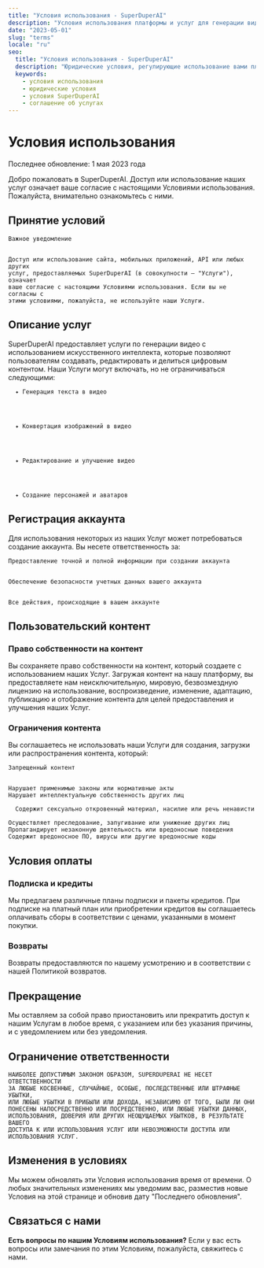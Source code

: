 ```yaml
---
title: "Условия использования - SuperDuperAI"
description: "Условия использования платформы и услуг для генерации видео от SuperDuperAI."
date: "2023-05-01"
slug: "terms"
locale: "ru"
seo:
  title: "Условия использования - SuperDuperAI"
  description: "Юридические условия, регулирующие использование вами платформы и услуг для генерации видео от SuperDuperAI."
  keywords:
    - условия использования
    - юридические условия
    - условия SuperDuperAI
    - соглашение об услугах
---
```


# Условия использования


  Последнее обновление: 1 мая 2023 года


Добро пожаловать в SuperDuperAI. Доступ или использование наших услуг означает ваше согласие с настоящими Условиями использования. Пожалуйста, внимательно ознакомьтесь с ними.

## Принятие условий


  
    Важное уведомление
  
  
    Доступ или использование сайта, мобильных приложений, API или любых других
    услуг, предоставляемых SuperDuperAI (в совокупности – "Услуги"), означает
    ваше согласие с настоящими Условиями использования. Если вы не согласны с
    этими условиями, пожалуйста, не используйте наши Услуги.
  


## Описание услуг

SuperDuperAI предоставляет услуги по генерации видео с использованием искусственного интеллекта, которые позволяют пользователям создавать, редактировать и делиться цифровым контентом. Наши Услуги могут включать, но не ограничиваться следующими:


  
    
      ✦ Генерация текста в видео
    
  
  
    
      ✦ Конвертация изображений в видео
    
  
  
    
      ✦ Редактирование и улучшение видео
    
  
  
    
      ✦ Создание персонажей и аватаров
    
  


## Регистрация аккаунта

Для использования некоторых из наших Услуг может потребоваться создание аккаунта. Вы несете ответственность за:


  
    Предоставление точной и полной информации при создании аккаунта
  
  
    Обеспечение безопасности учетных данных вашего аккаунта
  
  
    Все действия, происходящие в вашем аккаунте
  


## Пользовательский контент

### Право собственности на контент

Вы сохраняете право собственности на контент, который создаете с использованием наших Услуг. Загружая контент на нашу платформу, вы предоставляете нам неисключительную, мировую, безвозмездную лицензию на использование, воспроизведение, изменение, адаптацию, публикацию и отображение контента для целей предоставления и улучшения наших Услуг.

### Ограничения контента

Вы соглашаетесь не использовать наши Услуги для создания, загрузки или распространения контента, который:


  
    Запрещенный контент
  
  
    Нарушает применимые законы или нормативные акты
    Нарушает интеллектуальную собственность других лиц
    
      Содержит сексуально откровенный материал, насилие или речь ненависти
    
    Осуществляет преследование, запугивание или унижение других лиц
    Пропагандирует незаконную деятельность или вредоносные поведения
    Содержит вредоносное ПО, вирусы или другие вредоносные коды
  


## Условия оплаты

### Подписка и кредиты

Мы предлагаем различные планы подписки и пакеты кредитов. При подписке на платный план или приобретении кредитов вы соглашаетесь оплачивать сборы в соответствии с ценами, указанными в момент покупки.

### Возвраты

Возвраты предоставляются по нашему усмотрению и в соответствии с нашей Политикой возвратов.

## Прекращение

Мы оставляем за собой право приостановить или прекратить доступ к нашим Услугам в любое время, с указанием или без указания причины, и с уведомлением или без уведомления.

## Ограничение ответственности


  
    НАИБОЛЕЕ ДОПУСТИМЫМ ЗАКОНОМ ОБРАЗОМ, SUPERDUPERAI НЕ НЕСЕТ ОТВЕТСТВЕННОСТИ
    ЗА ЛЮБЫЕ КОСВЕННЫЕ, СЛУЧАЙНЫЕ, ОСОБЫЕ, ПОСЛЕДСТВЕННЫЕ ИЛИ ШТРАФНЫЕ УБЫТКИ,
    ИЛИ ЛЮБЫЕ УБЫТКИ В ПРИБЫЛИ ИЛИ ДОХОДА, НЕЗАВИСИМО ОТ ТОГО, БЫЛИ ЛИ ОНИ
    ПОНЕСЕНЫ НАПОСРЕДСТВЕННО ИЛИ ПОСРЕДСТВЕННО, ИЛИ ЛЮБЫЕ УБЫТКИ ДАННЫХ,
    ИСПОЛЬЗОВАНИЯ, ДОВЕРИЯ ИЛИ ДРУГИХ НЕОЩУЩАЕМЫХ УБЫТКОВ, В РЕЗУЛЬТАТЕ ВАШЕГО
    ДОСТУПА К ИЛИ ИСПОЛЬЗОВАНИЯ УСЛУГ ИЛИ НЕВОЗМОЖНОСТИ ДОСТУПА ИЛИ
    ИСПОЛЬЗОВАНИЯ УСЛУГ.
  


## Изменения в условиях

Мы можем обновлять эти Условия использования время от времени. О любых значительных изменениях мы уведомим вас, разместив новые Условия на этой странице и обновив дату "Последнего обновления".

## Связаться с нами


  **Есть вопросы по нашим Условиям использования?** Если у вас есть вопросы или
  замечания по этим Условиям, пожалуйста, свяжитесь с нами.



